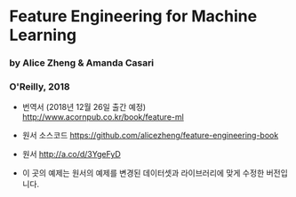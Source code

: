 
# Feature Engineering for Machine Learning 

### by Alice Zheng &amp; Amanda Casari

### O'Reilly, 2018

* 번역서 (2018년 12월 26일 출간 예정)
http://www.acornpub.co.kr/book/feature-ml


* 원서 소스코드
https://github.com/alicezheng/feature-engineering-book


* 원서
http://a.co/d/3YgeFyD


* 이 곳의 예제는 원서의 예제를 변경된 데이터셋과 라이브러리에 맞게 수정한 버전입니다.
